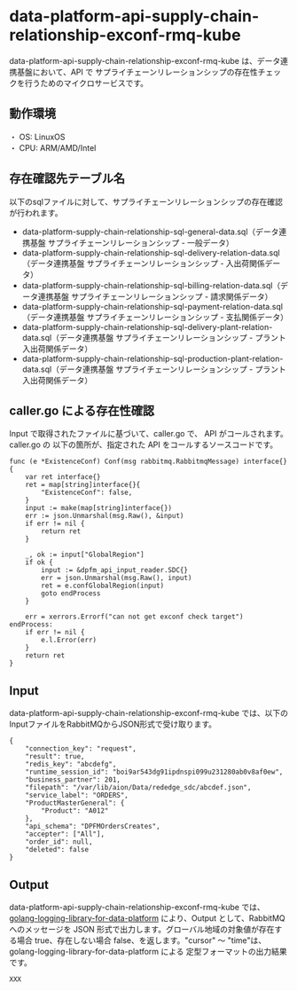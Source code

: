 # data-platform-api-supply-chain-relationship-exconf-rmq-kube
data-platform-api-supply-chain-relationship-exconf-rmq-kube は、データ連携基盤において、API で サプライチェーンリレーションシップの存在性チェックを行うためのマイクロサービスです。

## 動作環境
・ OS: LinuxOS  
・ CPU: ARM/AMD/Intel  

## 存在確認先テーブル名
以下のsqlファイルに対して、サプライチェーンリレーションシップの存在確認が行われます。

* data-platform-supply-chain-relationship-sql-general-data.sql（データ連携基盤 サプライチェーンリレーションシップ - 一般データ）
* data-platform-supply-chain-relationship-sql-delivery-relation-data.sql（データ連携基盤 サプライチェーンリレーションシップ - 入出荷関係データ）
* data-platform-supply-chain-relationship-sql-billing-relation-data.sql（データ連携基盤 サプライチェーンリレーションシップ - 請求関係データ）
* data-platform-supply-chain-relationship-sql-payment-relation-data.sql（データ連携基盤 サプライチェーンリレーションシップ - 支払関係データ）
* data-platform-supply-chain-relationship-sql-delivery-plant-relation-data.sql（データ連携基盤 サプライチェーンリレーションシップ - プラント入出荷関係データ）
* data-platform-supply-chain-relationship-sql-production-plant-relation-data.sql（データ連携基盤 サプライチェーンリレーションシップ - プラント入出荷関係データ）

## caller.go による存在性確認
Input で取得されたファイルに基づいて、caller.go で、 API がコールされます。
caller.go の 以下の箇所が、指定された API をコールするソースコードです。

```
func (e *ExistenceConf) Conf(msg rabbitmq.RabbitmqMessage) interface{} {
	var ret interface{}
	ret = map[string]interface{}{
		"ExistenceConf": false,
	}
	input := make(map[string]interface{})
	err := json.Unmarshal(msg.Raw(), &input)
	if err != nil {
		return ret
	}

	_, ok := input["GlobalRegion"]
	if ok {
		input := &dpfm_api_input_reader.SDC{}
		err = json.Unmarshal(msg.Raw(), input)
		ret = e.confGlobalRegion(input)
		goto endProcess
	}

	err = xerrors.Errorf("can not get exconf check target")
endProcess:
	if err != nil {
		e.l.Error(err)
	}
	return ret
}

```

## Input
data-platform-api-supply-chain-relationship-exconf-rmq-kube では、以下のInputファイルをRabbitMQからJSON形式で受け取ります。  

```
{
	"connection_key": "request",
	"result": true,
	"redis_key": "abcdefg",
	"runtime_session_id": "boi9ar543dg91ipdnspi099u231280ab0v8af0ew",
	"business_partner": 201,
	"filepath": "/var/lib/aion/Data/rededge_sdc/abcdef.json",
	"service_label": "ORDERS",
	"ProductMasterGeneral": {
		"Product": "A012"
	},
	"api_schema": "DPFMOrdersCreates",
	"accepter": ["All"],
	"order_id": null,
	"deleted": false
}
```

## Output
data-platform-api-supply-chain-relationship-exconf-rmq-kube では、[golang-logging-library-for-data-platform](https://github.com/latonaio/golang-logging-library-for-data-platform) により、Output として、RabbitMQ へのメッセージを JSON 形式で出力します。グローバル地域の対象値が存在する場合 true、存在しない場合 false、を返します。"cursor" ～ "time"は、golang-logging-library-for-data-platform による 定型フォーマットの出力結果です。

```
XXX
```